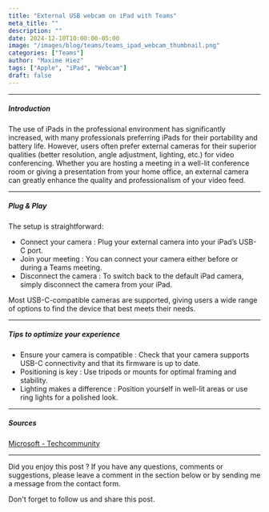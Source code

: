 ```yaml
---
title: "External USB webcam on iPad with Teams"
meta_title: ""
description: ""
date: 2024-12-10T10:00:00-05:00
image: "/images/blog/teams/teams_ipad_webcam_thumbnail.png"
categories: ["Teams"]
author: "Maxime Hiez"
tags: ["Apple", "iPad", "Webcam"]
draft: false
---
```

---

##### Introduction
The use of iPads in the professional environment has significantly increased, with many professionals preferring iPads for their portability and battery life. However, users often prefer external cameras for their superior qualities (better resolution, angle adjustment, lighting, etc.) for video conferencing. Whether you are hosting a meeting in a well-lit conference room or giving a presentation from your home office, an external camera can greatly enhance the quality and professionalism of your video feed.

---

##### Plug & Play
The setup is straightforward:

- Connect your camera : Plug your external camera into your iPad’s USB-C port.
- Join your meeting : You can connect your camera either before or during a Teams meeting.
- Disconnect the camera : To switch back to the default iPad camera, simply disconnect the camera from your iPad.

Most USB-C-compatible cameras are supported, giving users a wide range of options to find the device that best meets their needs.

---

##### Tips to optimize your experience
- Ensure your camera is compatible : Check that your camera supports USB-C connectivity and that its firmware is up to date.
- Positioning is key : Use tripods or mounts for optimal framing and stability.
- Lighting makes a difference : Position yourself in well-lit areas or use ring lights for a polished look.

---

##### Sources
[Microsoft - Techcommunity](https://techcommunity.microsoft.com/blog/microsoftteamsblog/introducing-external-camera-support-for-ipads-in-microsoft-teams/4355767)

---


Did you enjoy this post ? If you have any questions, comments or suggestions, please leave a comment in the section below or by sending me a message from the contact form.

Don't forget to follow us and share this post.